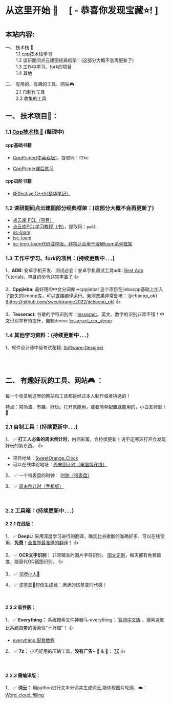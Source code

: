 # 从这里开始 🚀  &nbsp;&nbsp;&nbsp;   [  - 恭喜你发现宝藏:star:!  ]

## 本站内容:
 一、 技术栈 📡  
&ensp; &ensp; &ensp; 1.1 cpp技术栈学习   
&ensp; &ensp; &ensp; 1.2 读研期间点云建图经典框架：(这部分大概不会再更新了)  
&ensp; &ensp; &ensp; 1.3 工作中学习、fork的项目  
&ensp; &ensp; &ensp; 1.4 其他
      
 二、 有用的、有趣的工具、网站🎮     
&ensp; &ensp; &ensp; 2.1 自制作工具  
&ensp; &ensp; &ensp; 2.2 收集的工具  

## 一、 技术项目📡：
    

### 1.1 [ Cpp技术栈 📕](https://github.com/sweetorange2022/my-cs-book)  (整理中) 


#### cpp基础书籍  

+ [CppPrimer(中英双版)](https://pan.baidu.com/s/1wTDHer2dleMgEnYlQSt_5w?pwd=f2kc )，提取码：f2kc   

+ [CppPrimer课后练习](https://github.com/sweetorange2022/CppPrimer)  




#### cpp进阶书籍  

+ [《Effective C++》（精华笔记）](https://github.com/sweetorange2022/my-cs-book/blob/main/%E3%80%8AEffective%20C%2B%2B%E3%80%8B%E4%B8%AD%E7%9A%8455%E6%9D%A1%E5%BB%BA%E8%AE%AE.md)


    

### 1.2 读研期间点云建图部分经典框架：(这部分大概不会再更新了)  

   + [点云库 PCL（项目）](https://github.com/PointCloudLibrary/pcl)
   + [点云库PCL学习教程（书）](https://pan.baidu.com/s/1149MQ_tLo8QIxfAKyBWjSg?pwd=pw01)，提取码：```pw01```
   + [sc-loam](https://github.com/sweetorange2022/sc-loam)
   + [isc-loam ](https://github.com/sweetorange2022/isc-loam)
   + [sc-lego-loam代码注释版，非常适合用于理解loam系列框架](https://github.com/sweetorange2022/sc-lego-loam)
   
### 1.3 工作中学习、fork的项目：(持续更新中．．．)

1、**ADB:** 安卓手机开发、测试必会：安卓手机调试工具adb:  [Best Adb Tutorials，包含的命令非常丰富了](https://github.com/sweetorange2022/Adb_Cmd)  👍

2、**Cppjieba:** 最好用的中文分词库->cppjieba! 这个项目在jiebacpp基础上加入了缺失的limonp库，可以直接编译运行。亲测效果非常鲁棒： [jiebacpp_ok] (https://github.com/sweetorange2022/jiebacpp_ok) 👍

3、**Tesseract:** 谷歌的字符识别库：[tesseract](https://github.com/tesseract-ocr/tesseract)。英文、数字的识别非常不错！中文识别率有待提升，自制demo: [tesseract_ocr_demo ](https://github.com/sweetorange2022/tesseract_ocr_demo)
    
### 1.4 其他学习资料：(持续更新中．．．)

1、软件设计师中级考试秘籍:  [Software-Designer](https://github.com/sweetorange2022/Software-Designer)
   
<br>  

<br>

## 二、 有趣好玩的工具、网站🎮 ：  


每一个收录到这里的网站和工具都是经过本人制作或者挑选的！

特点：常简洁、有趣、好玩。打开就能用，或者简单配置就能用的，小白友好型！👏
<br>  


### 2.1 自制工具：(持续更新中．．．)

1、 ✅ **打工人必备的周末倒计时**，内涵彩蛋，会持续更新！说不定哪天打开会发现好玩的新东西。  👍
+ 项目地址：[SweetOrange_Clock](https://github.com/sweetorange2022/SweetOrange_Clock)
+ 可以在线体验地址：[周末倒计时（电脑版在线）](https://sweetorange2022.github.io/SweetOrange_Clock)  
   
2、 ✅ 一个带表盘的时钟： [时钟（带表盘）](https://sweetorange2022.github.io/clock/)　　

3、 ✅ [周末倒计时（手机版）](https://github.com/sweetorange2022/Phone_Clock)    

<br>  


### 2.2 工具箱：(持续更新中．．．)

#### 2.2.1 在线版：
1、 ✅ **DeepL:** 采用深度学习进行的翻译，确实比谷歌翻的准确好多，可以在线使用，**免费**！[全世界最准确的翻译](https://www.deepl.com/translator)！ 👍

2、 ✅ **OCR文字识别：** 非常精准的图片字符识别， [图文识别](https://web.baimiaoapp.com)，每天都有免费额度，能替代QQ截图识别。  👍

3、 ✅ [举牌小人🙋](http://idle-dog.github.io/upup/)   

4、 ✅ [诺基亚📱短信生成器](https://www.jiuwa.net/nokia/#tab1)：满满的诺基亚时代感！    


<br>  





#### 2.2.2 软件版：
1、 ✅ **Everything：** 系统搜索文件神器🔍-everything： [官网中文版](https://www.voidtools.com/zh-cn/)  ，搜索速度比系统自带的搜索快"十万倍"！ 👍
+ [everything 配套教程](https://xbeta.info/everything-search-tool.htm)  

2、 ✅ **7z：** 小巧好用的压缩工具，**没有广告~**  🔐 & 🔑：  [7Z](https://sparanoid.com/lab/7z/)  👍  

<br>  


#### 2.2.3 需编译版：

1、 ✅ **词云：** 用python进行文本分词并生成词云,能体现图片轮廓，☁️： [Word_cloud_filling](https://github.com/sweetorange2022/Word_cloud_filling)    

<br>  








     
